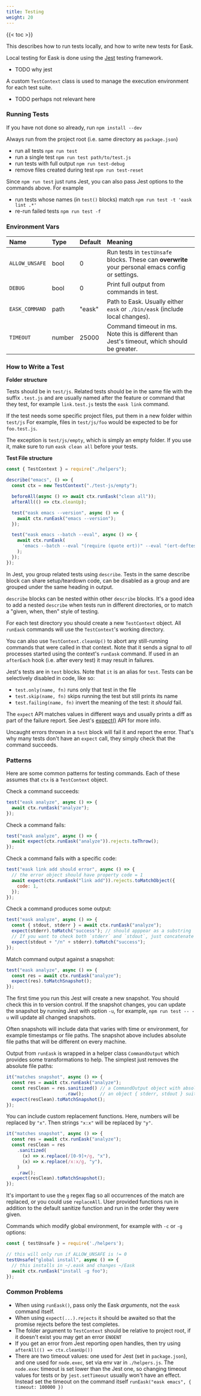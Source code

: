 ```yaml
---
title: Testing
weight: 20
---
```


{{< toc >}}

This describes how to run tests locally, and how to write new tests for Eask.

Local testing for Eask is done using the [Jest](https://jestjs.io) testing framework.

- TODO why jest

A custom `TestContext` class is used to manage the execution environment for each test suite.

- TODO perhaps not relevant here

### Running Tests

If you have not done so already, run `npm install --dev`

Always run from the project root (i.e. same directory as `package.json`)

- run all tests              `npm run test`
- run a single test          `npm run test path/to/test.js`
- run tests with full output `npm run test-debug`
- remove files created during test `npm run test-reset`

Since `npm run test` just runs Jest, you can also pass Jest options to the
commands above.
For example
- run tests whose names (in `test()` blocks) match `npm run test -t 'eask lint .*'`
- re-run failed tests `npm run test -f`

### Environment Vars

| Name           | Type   | Default | Meaning                                                                                           |
|:---------------|:-------|---------|:--------------------------------------------------------------------------------------------------|
| `ALLOW_UNSAFE` | bool   | 0       | Run tests in `testUnsafe` blocks. These can **overwrite** your personal emacs config or settings. |
| `DEBUG`        | bool   | 0       | Print full output from commands in test.                                                          |
| `EASK_COMMAND` | path   | "eask"  | Path to Eask. Usually either `eask` or `./bin/eask` (include local changes).                      |
| `TIMEOUT`      | number | 25000   | Command timeout in ms. Note this is different than Jest's timeout, which should be greater.        |

### How to Write a Test

**Folder structure**

Tests should be in `test/js`.
Related tests should be in the same file with the suffix `.test.js` and are usually named after the
feature or command that they test, for example `link.test.js` tests the `eask link` command.

If the test needs some specific project files, put them in a new folder within `test/js`
For example, files in `test/js/foo` would be expected to be for `foo.test.js`.

The exception is `test/js/empty`, which is simply an empty folder.
If you use it, make sure to run `eask clean all` before your tests.

**Test File structure**

``` javascript
const { TestContext } = require("./helpers");

describe("emacs", () => {
  const ctx = new TestContext("./test-js/empty");

  beforeAll(async () => await ctx.runEask("clean all"));
  afterAll(() => ctx.cleanUp);

  test("eask emacs --version", async () => {
    await ctx.runEask("emacs --version");
  });

  test("eask emacs --batch --eval", async () => {
    await ctx.runEask(
      'emacs --batch --eval "(require (quote ert))" --eval "(ert-deftest mytest () (should-not (display-graphic-p)))" -f ert-run-tests-batch',
    );
  });
});
```

In Jest, you group related tests using `describe`. Tests in the same describe block can share setup/teardown code,
can be disabled as a group and are grouped under the same heading in output.

`describe` blocks can be nested within other `describe` blocks.
It's a good idea to add a nested `describe` when tests run in different directories, or to match a "given, when, then" style of testing.

For each test directory you should create a new `TestContext` object.
All `runEask` commands will use the `TestContext`'s working directory.

You can also use `TestContext.cleanUp()` to abort any still-running commands that were called in that context.
Note that it sends a signal to *all* processes started using the context's `runEask` command.
If used in an `afterEach` hook (i.e. after every test) it may result in failures.

Jest's tests are in `test` blocks. Note that `it` is an alias for `test`.
Tests can be selectively disabled in code, like so:
- `test.only(name, fn)` runs only that test in the file
- `test.skip(name, fn)` skips running the test but still prints its name
- `test.failing(name, fn)` invert the meaning of the test: it *should* fail.

The `expect` API matches values in different ways and usually prints a diff as part of the failure report.
See Jest's [expect()](https://jestjs.io/docs/expect) API for more info.

Uncaught errors thrown in a `test` block will fail it and report the error.
That's why many tests don't have an `expect` call, they simply check that the command succeeds.

### Patterns

Here are some common patterns for testing commands.
Each of these assumes that `ctx` is a `TestContext` object.

Check a command succeeds:
``` javascript
test("eask analyze", async () => {
  await ctx.runEask("analyze");
});
```

Check a command fails:
``` javascript
test("eask analyze", async () => {
  await expect(ctx.runEask("analyze")).rejects.toThrow();
});
```

Check a command fails with a specific code:
``` javascript
test("eask link add should error", async () => {
  // the error object should have property code = 1
  await expect(ctx.runEask("link add")).rejects.toMatchObject({
    code: 1,
  });
});
```

Check a command produces some output:
``` javascript
test("eask analyze", async () => {
  const { stdout, stderr } = await ctx.runEask("analyze");
  expect(stderr).toMatch("success"); // should apppear as a substring
  // If you want to check both `stderr` and `stdout`, just concatenate them
  expect(stdout + "/n" + stderr).toMatch("success");
});
```

Match command output against a snapshot:
``` javascript
test("eask analyze", async () => {
  const res = await ctx.runEask("analyze");
  expect(res).toMatchSnapshot();
});
```

The first time you run this Jest will create a new snapshot. You should check this in to version control.
If the snapshot changes, you can update the snapshot by running Jest with option `-u`, for example,
`npm run test -- -u` will update all changed snapshots.

Often snapshots will include data that varies with time or environment, for example timestamps or file paths.
The snapshot above includes absolute file paths that will be different on every machine.

Output from `runEask` is wrapped in a helper class `CommandOutput` which provides some transformations to help.
The simplest just removes the absolute file paths:
``` javascript
it("matches snapshot", async () => {
  const res = await ctx.runEask("analyze");
  const resClean = res.sanitized() // a CommandOutput object with absolute paths replaced by "~"
                      .raw();      // an object { stderr, stdout } suitable for snapshotting
  expect(resClean).toMatchSnapshot();
});
```

You can include custom replacement functions. Here, numbers will be replaced by `"x"`.
Then strings `"x:x"` will be replaced by `"y"`.
``` javascript
it("matches snapshot", async () => {
  const res = await ctx.runEask("analyze");
  const resClean = res
    .sanitized(
      (x) => x.replace(/[0-9]+/g, "x"),
      (x) => x.replace(/x:x/g, "y"),
    )
    .raw();
  expect(resClean).toMatchSnapshot();
});
```

It's important to use the `g` regex flag so all occurrences of the match are replaced, or you could use `replaceAll`.
User provided functions run in addition to the default sanitize function and run in the order they were given.

Commands which modify global environment, for example with `-c` or `-g` options:
``` javascript
const { testUnsafe } = require('./helpers');

// this will only run if ALLOW_UNSAFE is != 0
testUnsafe("global install", async () => {
  // this installs in ~/.eask and changes ~/Eask
  await ctx.runEask("install -g foo");
});
```

### Common Problems

- When using `runEask()`, pass only the Eask *arguments*, not the `eask` command itself.
- When using `expect(...).rejects` it should be awaited so that the promise rejects before the test completes.
- The folder argument to `TestContext` should be relative to project root, if it doesn't exist you may get an error `ENOENT`
- If you get an error from Jest reporting open handles, then try using `afterAll(() => ctx.cleanUp())`
- There are two timeout values: one used for Jest (set in `package.json`), and one used for `node.exec`, set via env var in `./helpers.js`.
  The `node.exec` timeout is set lower than the Jest one, so changing timeout values for tests or by `jest.setTimeout` usually won't
  have an effect. Instead set the timeout on the command itself `runEask("eask emacs", { timeout: 100000 })`
